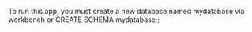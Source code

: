 To run this app, you must create a new database named mydatabase via workbench or CREATE SCHEMA mydatabase ;
